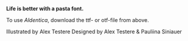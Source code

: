 <b>Life is better with a pasta font. </b>
<br>

To use <i>Aldentica</i>, download the ttf- or otf-file from above. 
<br>

Illustrated by Alex Testere
Designed by Alex Testere & Pauliina Siniauer

